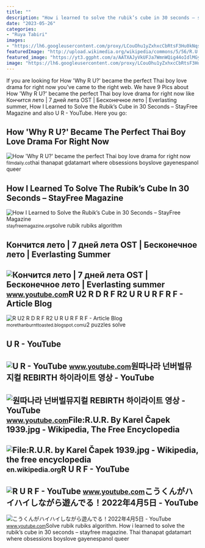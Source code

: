 ```yaml
---
title: ""
description: "How i learned to solve the rubik’s cube in 30 seconds – stayfree magazine"
date: "2023-05-26"
categories:
- "Ruya Tabiri"
images:
- "https://lh6.googleusercontent.com/proxy/LCouOhu1yZxhxcCbRtsF3Hu0kNqsPNbywkzWkZ7rGXJ9EslOiRI58lvIoj75xkIS0ve7rQyOumrSasX9C4q00Mf53vqb-83k0PT7QsmZCyXRxneV=s0-d"
featuredImage: "http://upload.wikimedia.org/wikipedia/commons/5/56/R.U.R._by_Karel_Čapek_1939.jpg"
featured_image: "https://yt3.ggpht.com/a/AATXAJyVkUFJa7WmnWQig44oIdlMGy1Oy1GDnxc35yAf=s900-c-k-c0xffffffff-no-rj-mo"
image: "https://lh6.googleusercontent.com/proxy/LCouOhu1yZxhxcCbRtsF3Hu0kNqsPNbywkzWkZ7rGXJ9EslOiRI58lvIoj75xkIS0ve7rQyOumrSasX9C4q00Mf53vqb-83k0PT7QsmZCyXRxneV=s0-d"
---
```


If you are looking for How 'Why R U?' became the perfect Thai boy love drama for right now you've came to the right web. We have 9 Pics about How 'Why R U?' became the perfect Thai boy love drama for right now like Кончится лето | 7 дней лета OST | Бесконечное лето | Everlasting summer, How I Learned to Solve the Rubik’s Cube in 30 Seconds – StayFree Magazine and also U R - YouTube. Here you go:

How 'Why R U?' Became The Perfect Thai Boy Love Drama For Right Now
-------------------------------------------------------------------

 ![How 'Why R U?' became the perfect Thai boy love drama for right now](https://filmdaily.co/wp-content/uploads/2020/03/lede-why-r-u.jpg) <small>filmdaily.co</small>thai thanapat gdatamart where obsessions boyslove gayenespanol queer

How I Learned To Solve The Rubik’s Cube In 30 Seconds – StayFree Magazine
-------------------------------------------------------------------------

 ![How I Learned to Solve the Rubik’s Cube in 30 Seconds – StayFree Magazine](http://stayfreemagazine.org/wp-content/uploads/2021/07/how-i-learned-to-solve-the-rubiks-cube-in-30-seconds.png) <small>stayfreemagazine.org</small>solve rubik rubiks algorithm

Кончится лето | 7 дней лета OST | Бесконечное лето | Everlasting Summer
-----------------------------------------------------------------------

 ![Кончится лето | 7 дней лета OST | Бесконечное лето | Everlasting summer](https://i.ytimg.com/vi/CICd7r_fCyA/maxresdefault.jpg) <small>www.youtube.com</small>R U2 R D R F R2 U R U R F R F - Article Blog
--------------------------------------------

 ![R U2 R D R F R2 U R U R F R F - Article Blog](https://lh6.googleusercontent.com/proxy/LCouOhu1yZxhxcCbRtsF3Hu0kNqsPNbywkzWkZ7rGXJ9EslOiRI58lvIoj75xkIS0ve7rQyOumrSasX9C4q00Mf53vqb-83k0PT7QsmZCyXRxneV=s0-d) <small>morethanburnttoasted.blogspot.com</small>u2 puzzles solve

U R - YouTube
-------------

 ![U R - YouTube](https://yt3.ggpht.com/a/AATXAJyVkUFJa7WmnWQig44oIdlMGy1Oy1GDnxc35yAf=s900-c-k-c0xffffffff-no-rj-mo) <small>www.youtube.com</small>원따나라 넌버벌뮤지컬 REBIRTH 하이라이트 영상 - YouTube
--------------------------------------

 ![원따나라 넌버벌뮤지컬 REBIRTH 하이라이트 영상 - YouTube](https://i.ytimg.com/vi/Q8FW1v4FCyA/maxresdefault.jpg) <small>www.youtube.com</small>File:R.U.R. By Karel Čapek 1939.jpg - Wikipedia, The Free Encyclopedia
----------------------------------------------------------------------

 ![File:R.U.R. by Karel Čapek 1939.jpg - Wikipedia, the free encyclopedia](http://upload.wikimedia.org/wikipedia/commons/5/56/R.U.R._by_Karel_Čapek_1939.jpg) <small>en.wikipedia.org</small>R U R F - YouTube
-----------------

 ![R U R F - YouTube](https://i.ytimg.com/vi/V9wh6cjYbfA/maxresdefault.jpg) <small>www.youtube.com</small>こうくんがハイハイしながら遊んでる！2022年4月5日 - YouTube
-------------------------------------

 ![こうくんがハイハイしながら遊んでる！2022年4月5日 - YouTube](https://i.ytimg.com/vi/H2fAEMesIjo/maxresdefault.jpg?sqp=-oaymwEmCIAKENAF8quKqQMa8AEB-AH-CYAC0AWKAgwIABABGGUgXyhTMA8=&rs=AOn4CLCJYSghky0o-ilndxvg6fCYAda1ug) <small>www.youtube.com</small>Solve rubik rubiks algorithm. How i learned to solve the rubik’s cube in 30 seconds – stayfree magazine. Thai thanapat gdatamart where obsessions boyslove gayenespanol queer
